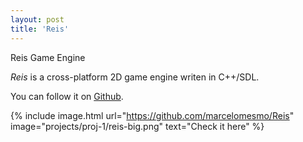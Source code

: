 ```yaml
---
layout: post
title: 'Reis'
---
```


Reis Game Engine  

*Reis* is a cross-platform 2D game engine writen in C++/SDL.  
   
   
You can follow it on [Github](https://github.com/marcelomesmo/Reis).  
  
{% include image.html url="https://github.com/marcelomesmo/Reis" image="projects/proj-1/reis-big.png" text="Check it here" %}